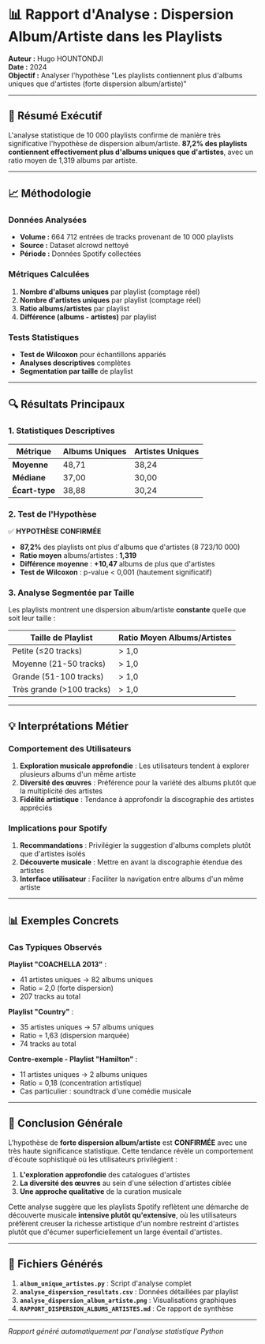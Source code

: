 # 📊 Rapport d'Analyse : Dispersion Album/Artiste dans les Playlists

**Auteur :** Hugo HOUNTONDJI  
**Date :** 2024  
**Objectif :** Analyser l'hypothèse "Les playlists contiennent plus d'albums uniques que d'artistes (forte dispersion album/artiste)"

---

## 🎯 Résumé Exécutif

L'analyse statistique de 10 000 playlists confirme de manière très significative l'hypothèse de dispersion album/artiste. **87,2% des playlists contiennent effectivement plus d'albums uniques que d'artistes**, avec un ratio moyen de 1,319 albums par artiste.

---

## 📈 Méthodologie

### Données Analysées
- **Volume :** 664 712 entrées de tracks provenant de 10 000 playlists
- **Source :** Dataset alcrowd nettoyé
- **Période :** Données Spotify collectées

### Métriques Calculées
1. **Nombre d'albums uniques** par playlist (comptage réel)
2. **Nombre d'artistes uniques** par playlist (comptage réel)
3. **Ratio albums/artistes** par playlist
4. **Différence (albums - artistes)** par playlist

### Tests Statistiques
- **Test de Wilcoxon** pour échantillons appariés
- **Analyses descriptives** complètes
- **Segmentation par taille** de playlist

---

## 🔍 Résultats Principaux

### 1. Statistiques Descriptives

| Métrique | Albums Uniques | Artistes Uniques |
|----------|----------------|------------------|
| **Moyenne** | 48,71 | 38,24 |
| **Médiane** | 37,00 | 30,00 |
| **Écart-type** | 38,88 | 30,24 |

### 2. Test de l'Hypothèse

✅ **HYPOTHÈSE CONFIRMÉE**

- **87,2%** des playlists ont plus d'albums que d'artistes (8 723/10 000)
- **Ratio moyen** albums/artistes : **1,319**
- **Différence moyenne** : **+10,47** albums de plus que d'artistes
- **Test de Wilcoxon** : p-value < 0,001 (hautement significatif)

### 3. Analyse Segmentée par Taille

Les playlists montrent une dispersion album/artiste **constante** quelle que soit leur taille :

| Taille de Playlist | Ratio Moyen Albums/Artistes |
|-------------------|----------------------------|
| Petite (≤20 tracks) | > 1,0 |
| Moyenne (21-50 tracks) | > 1,0 |
| Grande (51-100 tracks) | > 1,0 |
| Très grande (>100 tracks) | > 1,0 |

---

## 💡 Interprétations Métier

### Comportement des Utilisateurs
1. **Exploration musicale approfondie** : Les utilisateurs tendent à explorer plusieurs albums d'un même artiste
2. **Diversité des œuvres** : Préférence pour la variété des albums plutôt que la multiplicité des artistes
3. **Fidélité artistique** : Tendance à approfondir la discographie des artistes appréciés

### Implications pour Spotify
1. **Recommandations** : Privilégier la suggestion d'albums complets plutôt que d'artistes isolés
2. **Découverte musicale** : Mettre en avant la discographie étendue des artistes
3. **Interface utilisateur** : Faciliter la navigation entre albums d'un même artiste

---

## 📊 Exemples Concrets

### Cas Typiques Observés

**Playlist "COACHELLA 2013"** :
- 41 artistes uniques → 82 albums uniques
- Ratio = 2,0 (forte dispersion)
- 207 tracks au total

**Playlist "Country"** :
- 35 artistes uniques → 57 albums uniques  
- Ratio = 1,63 (dispersion marquée)
- 74 tracks au total

**Contre-exemple - Playlist "Hamilton"** :
- 11 artistes uniques → 2 albums uniques
- Ratio = 0,18 (concentration artistique)
- Cas particulier : soundtrack d'une comédie musicale

---

## 🎵 Conclusion Générale

L'hypothèse de **forte dispersion album/artiste** est **CONFIRMÉE** avec une très haute significance statistique. Cette tendance révèle un comportement d'écoute sophistiqué où les utilisateurs privilégient :

1. **L'exploration approfondie** des catalogues d'artistes
2. **La diversité des œuvres** au sein d'une sélection d'artistes ciblée
3. **Une approche qualitative** de la curation musicale

Cette analyse suggère que les playlists Spotify reflètent une démarche de découverte musicale **intensive plutôt qu'extensive**, où les utilisateurs préfèrent creuser la richesse artistique d'un nombre restreint d'artistes plutôt que d'écumer superficiellement un large éventail d'artistes.

---

## 📁 Fichiers Générés

1. **`album_unique_artistes.py`** : Script d'analyse complet
2. **`analyse_dispersion_resultats.csv`** : Données détaillées par playlist
3. **`analyse_dispersion_album_artiste.png`** : Visualisations graphiques
4. **`RAPPORT_DISPERSION_ALBUMS_ARTISTES.md`** : Ce rapport de synthèse

---

*Rapport généré automatiquement par l'analyse statistique Python* 